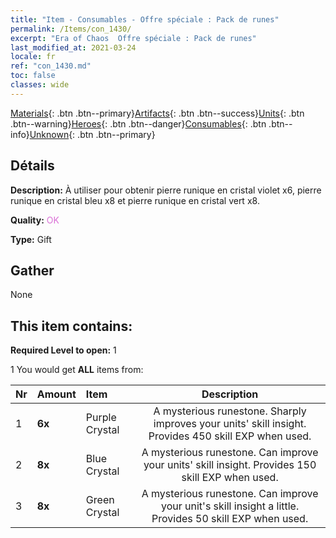 ```yaml
---
title: "Item - Consumables - Offre spéciale : Pack de runes"
permalink: /Items/con_1430/
excerpt: "Era of Chaos  Offre spéciale : Pack de runes"
last_modified_at: 2021-03-24
locale: fr
ref: "con_1430.md"
toc: false
classes: wide
---
```

 [Materials](/fr/Items/){: .btn .btn--primary}[Artifacts](/fr/Items/Artifacts/){: .btn .btn--success}[Units](/fr/Items/Units/){: .btn .btn--warning}[Heroes](/fr/Items/Heroes/){: .btn .btn--danger}[Consumables](/fr/Items/Consumables/){: .btn .btn--info}[Unknown](/fr/Items/Unknown/){: .btn .btn--primary}

## Détails
 **Description:** À utiliser pour obtenir pierre runique en cristal violet x6, pierre runique en cristal bleu x8 et pierre runique en cristal vert x8.

 **Quality:** <span style="color: #DA70D6">OK</span>

 **Type:** Gift

## Gather

  None

## This item contains:

 **Required Level to open:** 1

 1 You would get **ALL** items  from:

  | Nr | Amount |     Item    | Description |
  |:---|:-------|:------------|:-----------:|
  | 1 |  **6x** | Purple Crystal | A mysterious runestone. Sharply improves your units' skill insight. Provides 450 skill EXP when used.  | 
  | 2 |  **8x** | Blue Crystal | A mysterious runestone. Can improve your units' skill insight. Provides 150 skill EXP when used.  | 
  | 3 |  **8x** | Green Crystal | A mysterious runestone. Can improve your unit's skill insight a little. Provides 50 skill EXP when used.  | 
